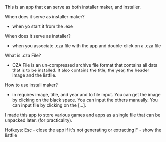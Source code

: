  This is an app that can serve as both installer maker, and installer.

 
When does it serve as installer maker? 
- when yo start it from the .exe

When does it serve as installer?
- when you associate .cza file with the app and double-click on a .cza file

  
What is .cza File?
- CZA File is an un-compressed archive file format that contains all data that is to be installed. It also contains the title, the year, the header image and the listfile.

  
How to use install maker?
- in requires image, title, and year and to file input. You can get the image by clicking on the black space. You can input the others manually. You can input file by clicking on the [...].


I made this app to store various games and apps as a single file that can be unpacked later. (for practicality).

Hotkeys:
Esc - close the app if it's not generating or extracting
F - show the listfile


